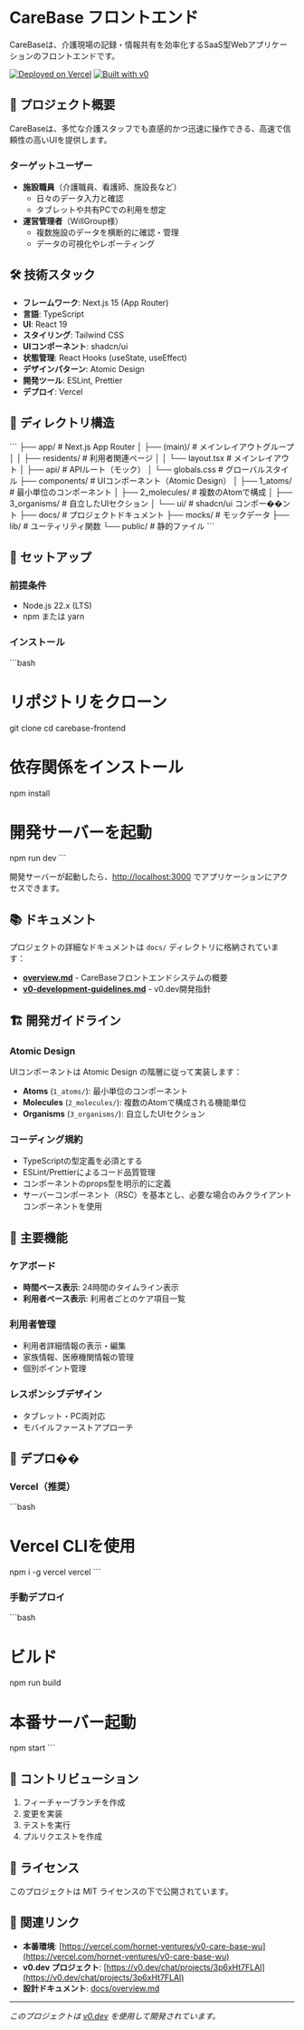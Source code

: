 # CareBase フロントエンド

CareBaseは、介護現場の記録・情報共有を効率化するSaaS型Webアプリケーションのフロントエンドです。

[![Deployed on Vercel](https://img.shields.io/badge/Deployed%20on-Vercel-black?style=for-the-badge&logo=vercel)](https://vercel.com/hornet-ventures/v0-care-base-wu)
[![Built with v0](https://img.shields.io/badge/Built%20with-v0.dev-black?style=for-the-badge)](https://v0.dev/chat/projects/3p6xHt7FLAl)

## 🎯 プロジェクト概要

CareBaseは、多忙な介護スタッフでも直感的かつ迅速に操作できる、高速で信頼性の高いUIを提供します。

### ターゲットユーザー
- **施設職員**（介護職員、看護師、施設長など）
  - 日々のデータ入力と確認
  - タブレットや共有PCでの利用を想定
- **運営管理者**（WillGroup様）
  - 複数施設のデータを横断的に確認・管理
  - データの可視化やレポーティング

## 🛠 技術スタック

- **フレームワーク**: Next.js 15 (App Router)
- **言語**: TypeScript
- **UI**: React 19
- **スタイリング**: Tailwind CSS
- **UIコンポーネント**: shadcn/ui
- **状態管理**: React Hooks (useState, useEffect)
- **デザインパターン**: Atomic Design
- **開発ツール**: ESLint, Prettier
- **デプロイ**: Vercel

## 📁 ディレクトリ構造

\`\`\`
├── app/                    # Next.js App Router
│   ├── (main)/            # メインレイアウトグループ
│   │   ├── residents/     # 利用者関連ページ
│   │   └── layout.tsx     # メインレイアウト
│   ├── api/               # APIルート（モック）
│   └── globals.css        # グローバルスタイル
├── components/            # UIコンポーネント（Atomic Design）
│   ├── 1_atoms/          # 最小単位のコンポーネント
│   ├── 2_molecules/      # 複数のAtomで構成
│   ├── 3_organisms/      # 自立したUIセクション
│   └── ui/               # shadcn/ui コンポー��ント
├── docs/                 # プロジェクトドキュメント
├── mocks/                # モックデータ
├── lib/                  # ユーティリティ関数
└── public/               # 静的ファイル
\`\`\`

## 🚀 セットアップ

### 前提条件
- Node.js 22.x (LTS)
- npm または yarn

### インストール

\`\`\`bash
# リポジトリをクローン
git clone <repository-url>
cd carebase-frontend

# 依存関係をインストール
npm install

# 開発サーバーを起動
npm run dev
\`\`\`

開発サーバーが起動したら、[http://localhost:3000](http://localhost:3000) でアプリケーションにアクセスできます。

## 📚 ドキュメント

プロジェクトの詳細なドキュメントは `docs/` ディレクトリに格納されています：

- **[overview.md](./docs/overview.md)** - CareBaseフロントエンドシステムの概要
- **[v0-development-guidelines.md](./docs/v0-development-guidelines.md)** - v0.dev開発指針

## 🏗 開発ガイドライン

### Atomic Design
UIコンポーネントは Atomic Design の階層に従って実装します：

- **Atoms** (`1_atoms/`): 最小単位のコンポーネント
- **Molecules** (`2_molecules/`): 複数のAtomで構成される機能単位
- **Organisms** (`3_organisms/`): 自立したUIセクション

### コーディング規約
- TypeScriptの型定義を必須とする
- ESLint/Prettierによるコード品質管理
- コンポーネントのprops型を明示的に定義
- サーバーコンポーネント（RSC）を基本とし、必要な場合のみクライアントコンポーネントを使用

## 🎨 主要機能

### ケアボード
- **時間ベース表示**: 24時間のタイムライン表示
- **利用者ベース表示**: 利用者ごとのケア項目一覧

### 利用者管理
- 利用者詳細情報の表示・編集
- 家族情報、医療機関情報の管理
- 個別ポイント管理

### レスポンシブデザイン
- タブレット・PC両対応
- モバイルファーストアプローチ

## 🚀 デプロ��

### Vercel（推奨）
\`\`\`bash
# Vercel CLIを使用
npm i -g vercel
vercel
\`\`\`

### 手動デプロイ
\`\`\`bash
# ビルド
npm run build

# 本番サーバー起動
npm start
\`\`\`

## 🤝 コントリビューション

1. フィーチャーブランチを作成
2. 変更を実装
3. テストを実行
4. プルリクエストを作成

## 📄 ライセンス

このプロジェクトは MIT ライセンスの下で公開されています。

## 🔗 関連リンク

- **本番環境**: [https://vercel.com/hornet-ventures/v0-care-base-wu](https://vercel.com/hornet-ventures/v0-care-base-wu)
- **v0.dev プロジェクト**: [https://v0.dev/chat/projects/3p6xHt7FLAl](https://v0.dev/chat/projects/3p6xHt7FLAl)
- **設計ドキュメント**: [docs/overview.md](./docs/overview.md)

---

*このプロジェクトは [v0.dev](https://v0.dev) を使用して開発されています。*
